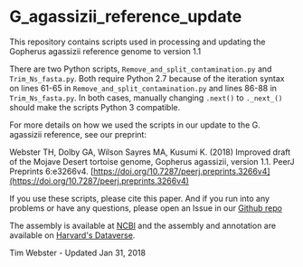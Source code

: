 # G_agassizii_reference_update
This repository contains scripts used in processing and updating the Gopherus agassizii reference genome to version 1.1

There are two Python scripts, ```Remove_and_split_contamination.py``` and ```Trim_Ns_fasta.py```. Both require Python 2.7 because of the iteration syntax on lines 61-65 in ```Remove_and_split_contamination.py``` and lines 86-88 in ```Trim_Ns_fasta.py```. In both cases, manually changing ```.next()``` to ```._next_()``` should make the scripts Python 3 compatible.

For more details on how we used the scripts in our update to the G. agassizii reference, see our preprint:

Webster TH, Dolby GA, Wilson Sayres MA, Kusumi K. (2018) Improved draft of the Mojave Desert tortoise genome, Gopherus agassizii, version 1.1. PeerJ Preprints 6:e3266v4. [https://doi.org/10.7287/peerj.preprints.3266v4](https://doi.org/10.7287/peerj.preprints.3266v4)

If you use these scripts, please cite this paper. And if you run into any problems or have any questions, please open an Issue in our [Github repo](https://github.com/thw17/G_agassizii_reference_update/issues)

The assembly is available at [NCBI](https://www.ncbi.nlm.nih.gov/assembly/GCA_002896415.1/) and the assembly and annotation are available on [Harvard's Dataverse](https://dataverse.harvard.edu/dataset.xhtml?persistentId=doi:10.7910/DVN/HUASUW).

Tim Webster - Updated Jan 31, 2018
